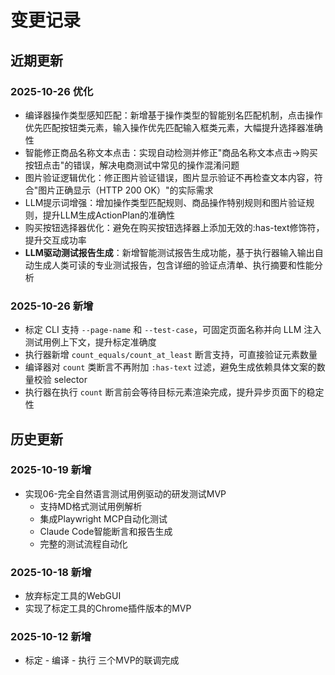 # 变更记录

## 近期更新

### 2025-10-26 优化
- 编译器操作类型感知匹配：新增基于操作类型的智能别名匹配机制，点击操作优先匹配按钮类元素，输入操作优先匹配输入框类元素，大幅提升选择器准确性
- 智能修正商品名称文本点击：实现自动检测并修正"商品名称文本点击→购买按钮点击"的错误，解决电商测试中常见的操作混淆问题
- 图片验证逻辑优化：修正图片验证错误，图片显示验证不再检查文本内容，符合"图片正确显示（HTTP 200 OK）"的实际需求
- LLM提示词增强：增加操作类型匹配规则、商品操作特别规则和图片验证规则，提升LLM生成ActionPlan的准确性
- 购买按钮选择器优化：避免在购买按钮选择器上添加无效的:has-text修饰符，提升交互成功率
- **LLM驱动测试报告生成**：新增智能测试报告生成功能，基于执行器输入输出自动生成人类可读的专业测试报告，包含详细的验证点清单、执行摘要和性能分析

### 2025-10-26 新增
- 标定 CLI 支持 `--page-name` 和 `--test-case`，可固定页面名称并向 LLM 注入测试用例上下文，提升标定准确度
- 执行器新增 `count_equals/count_at_least` 断言支持，可直接验证元素数量
- 编译器对 `count` 类断言不再附加 `:has-text` 过滤，避免生成依赖具体文案的数量校验 selector
- 执行器在执行 `count` 断言前会等待目标元素渲染完成，提升异步页面下的稳定性

## 历史更新

### 2025-10-19 新增
- 实现06-完全自然语言测试用例驱动的研发测试MVP
  - 支持MD格式测试用例解析
  - 集成Playwright MCP自动化测试
  - Claude Code智能断言和报告生成
  - 完整的测试流程自动化

### 2025-10-18 新增
- 放弃标定工具的WebGUI
- 实现了标定工具的Chrome插件版本的MVP

### 2025-10-12 新增
- 标定 - 编译 - 执行 三个MVP的联调完成

